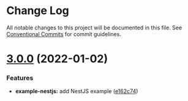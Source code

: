 # Change Log

All notable changes to this project will be documented in this file.
See [Conventional Commits](https://conventionalcommits.org) for commit guidelines.

# [3.0.0](https://github.com/vitorsalgado/drizzle-http/compare/v2.2.0...v3.0.0) (2022-01-02)


### Features

* **example-nestjs:** add NestJS example ([e162c74](https://github.com/vitorsalgado/drizzle-http/commit/e162c74a70187ef3023cc04916cd5bfa4f9fe024))
